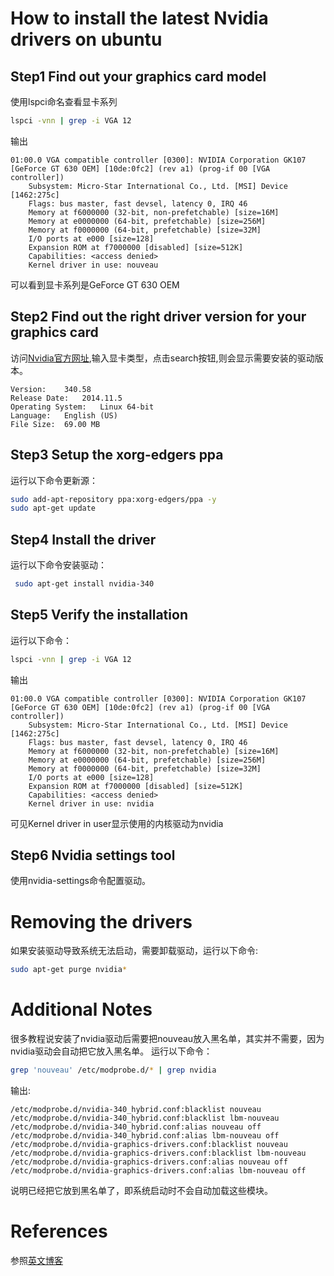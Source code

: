 # How to install the latest Nvidia drivers on ubuntu

## Step1 Find out your graphics card model

使用lspci命名查看显卡系列
```bash
lspci -vnn | grep -i VGA 12
```
输出
```
01:00.0 VGA compatible controller [0300]: NVIDIA Corporation GK107 [GeForce GT 630 OEM] [10de:0fc2] (rev a1) (prog-if 00 [VGA controller])
	Subsystem: Micro-Star International Co., Ltd. [MSI] Device [1462:275c]
	Flags: bus master, fast devsel, latency 0, IRQ 46
	Memory at f6000000 (32-bit, non-prefetchable) [size=16M]
	Memory at e0000000 (64-bit, prefetchable) [size=256M]
	Memory at f0000000 (64-bit, prefetchable) [size=32M]
	I/O ports at e000 [size=128]
	Expansion ROM at f7000000 [disabled] [size=512K]
	Capabilities: <access denied>
	Kernel driver in use: nouveau
```
可以看到显卡系列是GeForce GT 630 OEM

## Step2 Find out the right driver version for your graphics card

访问[Nvidia官方网址](http://www.nvidia.com/Download/index.aspx),输入显卡类型，点击search按钮,则会显示需要安装的驱动版本。
```
Version: 	340.58
Release Date: 	2014.11.5
Operating System: 	Linux 64-bit
Language: 	English (US)
File Size: 	69.00 MB
```

## Step3 Setup the xorg-edgers ppa

运行以下命令更新源：
```bash
sudo add-apt-repository ppa:xorg-edgers/ppa -y
sudo apt-get update
```

## Step4 Install the driver

运行以下命令安装驱动：
```bash
 sudo apt-get install nvidia-340
 ```
## Step5 Verify the installation
 
运行以下命令：
```bash
lspci -vnn | grep -i VGA 12
```
输出
```
01:00.0 VGA compatible controller [0300]: NVIDIA Corporation GK107 [GeForce GT 630 OEM] [10de:0fc2] (rev a1) (prog-if 00 [VGA controller])
	Subsystem: Micro-Star International Co., Ltd. [MSI] Device [1462:275c]
	Flags: bus master, fast devsel, latency 0, IRQ 46
	Memory at f6000000 (32-bit, non-prefetchable) [size=16M]
	Memory at e0000000 (64-bit, prefetchable) [size=256M]
	Memory at f0000000 (64-bit, prefetchable) [size=32M]
	I/O ports at e000 [size=128]
	Expansion ROM at f7000000 [disabled] [size=512K]
	Capabilities: <access denied>
	Kernel driver in use: nvidia
```
可见Kernel driver in user显示使用的内核驱动为nvidia

## Step6 Nvidia settings tool

使用nvidia-settings命令配置驱动。

# Removing the drivers

如果安装驱动导致系统无法启动，需要卸载驱动，运行以下命令:
```bash
sudo apt-get purge nvidia*
```
# Additional Notes

很多教程说安装了nvidia驱动后需要把nouveau放入黑名单，其实并不需要，因为nvidia驱动会自动把它放入黑名单。
运行以下命令：
```bash
grep 'nouveau' /etc/modprobe.d/* | grep nvidia
```
输出:
```
/etc/modprobe.d/nvidia-340_hybrid.conf:blacklist nouveau
/etc/modprobe.d/nvidia-340_hybrid.conf:blacklist lbm-nouveau
/etc/modprobe.d/nvidia-340_hybrid.conf:alias nouveau off
/etc/modprobe.d/nvidia-340_hybrid.conf:alias lbm-nouveau off
/etc/modprobe.d/nvidia-graphics-drivers.conf:blacklist nouveau
/etc/modprobe.d/nvidia-graphics-drivers.conf:blacklist lbm-nouveau
/etc/modprobe.d/nvidia-graphics-drivers.conf:alias nouveau off
/etc/modprobe.d/nvidia-graphics-drivers.conf:alias lbm-nouveau off
```
说明已经把它放到黑名单了，即系统启动时不会自动加载这些模块。

# References

参照[英文博客](www.binarytides.com/install-nvidia-drivers-ubuntu-14-04/)
